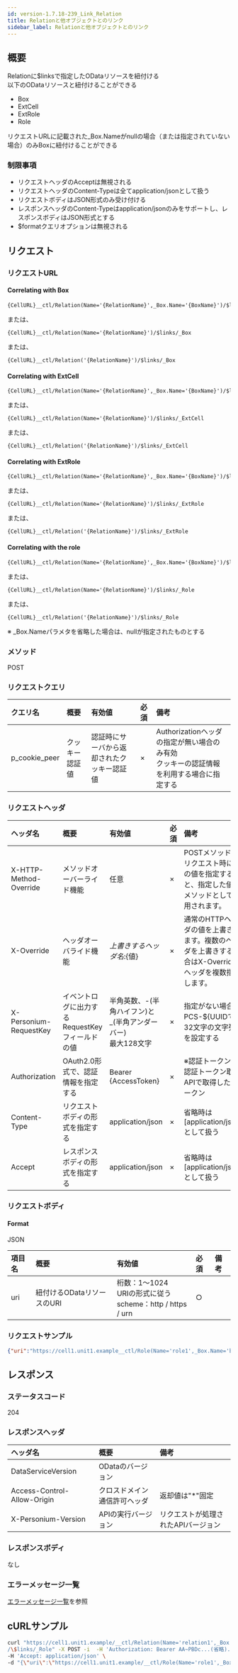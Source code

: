 ```yaml
---
id: version-1.7.18-239_Link_Relation
title: Relationと他オブジェクトとのリンク
sidebar_label: Relationと他オブジェクトとのリンク
---
```

## 概要
Relationに$linksで指定したODataリソースを紐付ける  
以下のODataリソースと紐付けることができる  

* Box
* ExtCell
* ExtRole
* Role

リクエストURLに記載された_Box.Nameがnullの場合（または指定されていない場合）のみBoxに紐付けることができる

### 制限事項
* リクエストヘッダのAcceptは無視される
* リクエストヘッダのContent-Typeは全てapplication/jsonとして扱う
* リクエストボディはJSON形式のみ受け付ける
* レスポンスヘッダのContent-Typeはapplication/jsonのみをサポートし、レスポンスボディはJSON形式とする
* $formatクエリオプションは無視される


## リクエスト
### リクエストURL
#### Correlating with Box
```
{CellURL}__ctl/Relation(Name='{RelationName}',_Box.Name='{BoxName}')/$links/_Box
```
または、
```
{CellURL}__ctl/Relation(Name='{RelationName}')/$links/_Box
```
または、
```
{CellURL}__ctl/Relation('{RelationName}')/$links/_Box
```
#### Correlating with ExtCell
```
{CellURL}__ctl/Relation(Name='{RelationName}',_Box.Name='{BoxName}')/$links/_ExtCell
```
または、
```
{CellURL}__ctl/Relation(Name='{RelationName}')/$links/_ExtCell
```
または、
```
{CellURL}__ctl/Relation('{RelationName}')/$links/_ExtCell
```
#### Correlating with ExtRole
```
{CellURL}__ctl/Relation(Name='{RelationName}',_Box.Name='{BoxName}')/$links/_ExtRole
```
または、
```
{CellURL}__ctl/Relation(Name='{RelationName}')/$links/_ExtRole
```
または、
```
{CellURL}__ctl/Relation('{RelationName}')/$links/_ExtRole
```
#### Correlating with the role
```
{CellURL}__ctl/Relation(Name='{RelationName}',_Box.Name='{BoxName}')/$links/_Role
```
または、
```
{CellURL}__ctl/Relation(Name='{RelationName}')/$links/_Role
```
または、
```
{CellURL}__ctl/Relation('{RelationName}')/$links/_Role
```
※ \_Box.Nameパラメタを省略した場合は、nullが指定されたものとする

### メソッド
POST

### リクエストクエリ

|クエリ名|概要|有効値|必須|備考|
|:--|:--|:--|:--|:--|
|p_cookie_peer|クッキー認証値|認証時にサーバから返却されたクッキー認証値|×|Authorizationヘッダの指定が無い場合のみ有効<br>クッキーの認証情報を利用する場合に指定する|

### リクエストヘッダ

|ヘッダ名|概要|有効値|必須|備考|
|:--|:--|:--|:--|:--|
|X-HTTP-Method-Override|メソッドオーバーライド機能|任意|×|POSTメソッドでリクエスト時にこの値を指定すると、指定した値がメソッドとして使用されます。|
|X-Override|ヘッダオーバライド機能|${上書きするヘッダ名}:${値}|×|通常のHTTPヘッダの値を上書きします。複数のヘッダを上書きする場合はX-Overrideヘッダを複数指定します。|
|X-Personium-RequestKey|イベントログに出力するRequestKeyフィールドの値|半角英数、-(半角ハイフン)と_(半角アンダーバー)<br>最大128文字|×|指定がない場合、PCS-${UUIDで32文字の文字列}を設定する|
|Authorization|OAuth2.0形式で、認証情報を指定する|Bearer {AccessToken}|×|※認証トークンは認証トークン取得APIで取得したトークン|
|Content-Type|リクエストボディの形式を指定する|application/json|×|省略時は[application/json]として扱う|
|Accept|レスポンスボディの形式を指定する|application/json|×|省略時は[application/json]として扱う|
### リクエストボディ
#### Format
JSON

|項目名|概要|有効値|必須|備考|
|:--|:--|:--|:--|:--|
|uri|紐付けるODataリソースのURI|桁数：1&#65374;1024<br>URIの形式に従う<br>scheme：http / https / urn|○||

### リクエストサンプル
```JSON
{"uri":"https://cell1.unit1.example__ctl/Role(Name='role1',_Box.Name='box1')"}
```

## レスポンス
### ステータスコード
204

### レスポンスヘッダ

|ヘッダ名|概要|備考|
|:--|:--|:--|
|DataServiceVersion|ODataのバージョン||
|Access-Control-Allow-Origin|クロスドメイン通信許可ヘッダ|返却値は"*"固定|
|X-Personium-Version|APIの実行バージョン|リクエストが処理されたAPIバージョン|
### レスポンスボディ
なし

### エラーメッセージ一覧
[エラーメッセージ一覧](004_Error_Messages.md)を参照


## cURLサンプル

```sh
curl "https://cell1.unit1.example/__ctl/Relation(Name='relation1',_Box.Name='box1')\
/\$links/_Role" -X POST -i  -H 'Authorization: Bearer AA~PBDc...(省略)...FrTjA' \
-H 'Accept: application/json' \
-d "{\"uri\":\"https://cell1.unit1.example/__ctl/Role(Name='role1',_Box.Name='box1')\"}"
```

